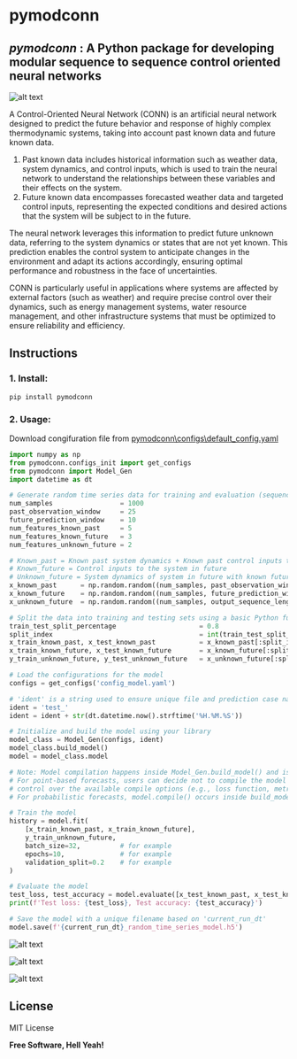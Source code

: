 # pymodconn

## _pymodconn_ : A Python package for developing modular sequence to sequence control oriented neural networks

![alt text](https://github.com/gaurav306/pymodconn/blob/master/Readme_images/CONN.png)

A Control-Oriented Neural Network (CONN) is an artificial neural network designed to predict the future behavior and response of highly complex thermodynamic systems, taking into account past known data and future known data.

1. Past known data includes historical information such as weather data, system dynamics, and control inputs, which is used to train the neural network to understand the relationships between these variables and their effects on the system.
2. Future known data encompasses forecasted weather data and targeted control inputs, representing the expected conditions and desired actions that the system will be subject to in the future.

The neural network leverages this information to predict future unknown data, referring to the system dynamics or states that are not yet known. This prediction enables the control system to anticipate changes in the environment and adapt its actions accordingly, ensuring optimal performance and robustness in the face of uncertainties.

CONN is particularly useful in applications where systems are affected by external factors (such as weather) and require precise control over their dynamics, such as energy management systems, water resource management, and other infrastructure systems that must be optimized to ensure reliability and efficiency.

## Instructions

### 1. Install:
```
pip install pymodconn
```
### 2. Usage:
Download congifuration file from [pymodconn\configs\default_config.yaml]

```python
import numpy as np
from pymodconn.configs_init import get_configs
from pymodconn import Model_Gen
import datetime as dt

# Generate random time series data for training and evaluation (sequence-to-sequence)
num_samples                 = 1000
past_observation_window     = 25      
future_prediction_window    = 10      
num_features_known_past     = 5
num_features_known_future   = 3
num_features_unknown_future = 2

# Known_past = Known past system dynamics + Known past control inputs to the system
# Known_future = Control inputs to the system in future
# Unknown_future = System dynamics of system in future with known future control inputs
x_known_past      = np.random.random((num_samples, past_observation_window, num_features_known_past))
x_known_future    = np.random.random((num_samples, future_prediction_window, num_features_known_future))
x_unknown_future  = np.random.random((num_samples, output_sequence_length, num_features_unknown_future))

# Split the data into training and testing sets using a basic Python function
train_test_split_percentage                     = 0.8
split_index                                     = int(train_test_split_percentage * num_samples)
x_train_known_past, x_test_known_past           = x_known_past[:split_index], x_known_past[split_index:]
x_train_known_future, x_test_known_future       = x_known_future[:split_index], x_known_future[split_index:]
y_train_unknown_future, y_test_unknown_future   = x_unknown_future[:split_index], x_unknown_future[split_index:]

# Load the configurations for the model
configs = get_configs('config_model.yaml')

# 'ident' is a string used to ensure unique file and prediction case names
ident = 'test_'
ident = ident + str(dt.datetime.now().strftime('%H.%M.%S'))

# Initialize and build the model using your library
model_class = Model_Gen(configs, ident)
model_class.build_model()
model = model_class.model

# Note: Model compilation happens inside Model_Gen.build_model() and is dependent on the user's choice.
# For point-based forecasts, users can decide not to compile the model inside build_model() to have more
# control over the available compile options (e.g., loss function, metrics, and learning rate schedulers).
# For probabilistic forecasts, model.compile() occurs inside build_model() since custom loss functions are used.

# Train the model
history = model.fit(
    [x_train_known_past, x_train_known_future],
    y_train_unknown_future,
    batch_size=32,          # for example
    epochs=10,              # for example
    validation_split=0.2    # for example
)

# Evaluate the model
test_loss, test_accuracy = model.evaluate([x_test_known_past, x_test_known_future], y_test_unknown_future)
print(f'Test loss: {test_loss}, Test accuracy: {test_accuracy}')

# Save the model with a unique filename based on 'current_run_dt'
model.save(f'{current_run_dt}_random_time_series_model.h5')
```

![alt text](https://github.com/gaurav306/pymodconn/blob/master/Readme_images/Picture2.png)

![alt text](https://github.com/gaurav306/pymodconn/blob/master/Readme_images/Picture3.png)

![alt text](https://github.com/gaurav306/pymodconn/blob/master/Readme_images/Picture-4.png)


## License

MIT License

**Free Software, Hell Yeah!**

   [pymodconn\configs\default_config.yaml]: <https://github.com/gaurav306/pymodconn/blob/master/pymodconn/configs/default_config.yaml>